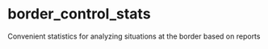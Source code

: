# border_control_stats
Convenient statistics for analyzing situations at the border based on reports

